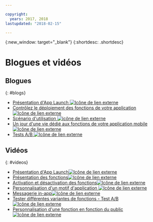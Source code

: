 ```yaml
---

copyright:
  years: 2017, 2018
lastupdated: "2018-02-15"

---
```


{:new_window: target="_blank"}
{:shortdesc: .shortdesc}


# Blogues et vidéos

## Blogues
{: #blogs}

* <a href="https://www.ibm.com/blogs/bluemix/2018/02/app-launch-beta-now-available/" target="_blank">Présentation d'App Launch <img src="../../icons/launch-glyph.svg" alt="Icône de lien externe"></a>
* <a href="https://www.ibm.com/blogs/bluemix/2017/10/take-control-app-feature-rollout-measure-effectiveness-using-ibm-cloud-app-launch-service/" target="_blank">Contrôlez le déploiement des fonctions de votre application<img src="../../icons/launch-glyph.svg" alt="Icône de lien externe"></a>
* <a href="https://www.ibm.com/blogs/bluemix/2018/01/app-launch-ibm-cloud-services/" target="_blank">Scénario d'utilisation <img src="../../icons/launch-glyph.svg" alt="icône de lien externe"></a>
* <a href="https://www.ibm.com/blogs/bluemix/2018/02/day-life-dealing-mobile-app-features/" target="_blank">Un jour d'une vie dédié aux fonctions de votre application mobile<img src="../../icons/launch-glyph.svg" alt="Icône de lien externe"></a>
* <a href="https://admin.blogs.prd.ibm.event.ibm.com/blogs/bluemix/2018/02/ab-testing-using-app-launch-ibm-cloud-services/" target="_blank">Tests A/B <img src="../../icons/launch-glyph.svg" alt="Icône de lien externe"></a>


## Vidéos
{: #videos}

* <a href="https://www.youtube.com/watch?v=xsYygH7KQLg" target="_blank">Présentation d'App Launch<img src="../../icons/launch-glyph.svg" alt="Icône de lien externe"></a>
* <a href="https://www.youtube.com/watch?v=dq8_THTRYiQ" target="_blank">Présentation des fonctions<img src="../../icons/launch-glyph.svg" alt="Icône de lien externe"></a>
* <a href="https://www.youtube.com/watch?v=esdL2r5JqQY" target="_blank">Activation et désactivation des fonctions<img src="../../icons/launch-glyph.svg" alt="Icône de lien externe"></a>
* <a href="https://www.youtube.com/watch?v=Fd3Dw53Vy18" target="_blank">Personnalisation d'un motif d'application <img src="../../icons/launch-glyph.svg" alt="Icône de lien externe"></a>
* <a href="https://www.youtube.com/watch?v=qs0ovIGEKpw" target="_blank">Messagerie in-app<img src="../../icons/launch-glyph.svg" alt="Icône de lien externe"></a>
* <a href="https://www.youtube.com/watch?v=9qsXz0mz_04" target="_blank">Tester différentes variantes de fonctions - Test A/B <img src="../../icons/launch-glyph.svg" alt="Icône de lien externe"></a>
* <a href="https://www.youtube.com/watch?v=ISgWqQv9iIw" target="_blank">Personnalisation d'une fonction en fonction du public<img src="../../icons/launch-glyph.svg" alt="Icône de lien externe"></a>
